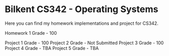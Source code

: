 # Bilkent CS342 - Operating Systems

Here you can find my homework implementations and project for CS342.

Homework 1 Grade - 100

Project 1 Grade - 100
Project 2 Grade - Not Submitted
Project 3 Grade - 100
Project 4 Grade - TBA
Project 5 Grade - TBA